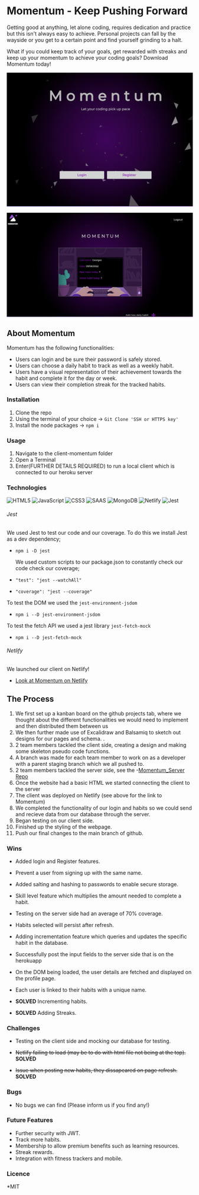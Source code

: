 # Momentum - Keep Pushing Forward

Getting good at anything, let alone coding, requires dedication and practice but this isn't always easy to achieve. Personal projects can fall by the wayside or you get to a certain point and find yourself grinding to a halt. 

What if you could keep track of your goals, get rewarded with streaks and keep up your momentum to achieve your coding goals? Download Momentum today!

![SiteLoginPage](./assets/images/Screenshot%202022-06-09%20at%2010.28.18.png)

![SiteUserProfile](./assets/images/Screenshot%202022-06-09%20at%2010.30.36.png)

## About Momentum

Momentum has the following functionalities:

- Users can login and be sure their password is safely stored.
- Users can choose a daily habit to track as well as a weekly habit.
- Users have a visual representation of their achievement towards the habit and complete it for the day or week.
- Users can view their completion streak for the tracked habits.

### Installation

1. Clone the repo
2. Using the terminal of your choice -> `Git Clone 'SSH or HTTPS key'`
3. Install the node packages -> `npm i`

### Usage

1. Navigate to the client-momentum folder
2. Open a Terminal
3. Enter(FURTHER DETAILS REQUIRED) to run a local client which is connected to our heroku server

### Technologies

![HTML5](https://img.shields.io/badge/HTML5-E34F26?style=for-the-badge&logo=html5&logoColor=white) ![JavaScript](https://img.shields.io/badge/JavaScript-F7DF1E?style=for-the-badge&logo=javascript&logoColor=black) ![CSS3](https://img.shields.io/badge/CSS3-1572B6?style=for-the-badge&logo=css3&logoColor=white) ![SAAS](https://img.shields.io/badge/Sass-CC6699?style=for-the-badge&logo=sass&logoColor=white) ![MongoDB](https://img.shields.io/badge/MongoDB-4EA94B?style=for-the-badge&logo=mongodb&logoColor=white) ![Netlify](https://img.shields.io/badge/Netlify-00C7B7?style=for-the-badge&logo=netlify&logoColor=white) ![Jest](https://img.shields.io/badge/Jest-323330?style=for-the-badge&logo=Jest&logoColor=white)

###### Jest

We used Jest to test our code and our coverage. To do this we install Jest as a dev dependency;

- `npm i -D jest`

  We used custom scripts to our package.json to constantly check our code check our coverage;

- `"test": "jest --watchAll"`
- `"coverage": "jest --coverage"`

To test the DOM we used the `jest-environment-jsdom`

- `npm i --D jest-environment-jsdom`

To test the fetch API we used a jest library `jest-fetch-mock`

- `npm i --D jest-fetch-mock`

###### Netlify

We launched our client on Netlify!

- [Look at Momentum on Netlify](LINK)

## The Process

1. We first set up a kanban board on the github projects tab, where we thought about the different functionalities we would need to implement and then distributed them between us
2. We then further made use of Excalidraw and Balsamiq to sketch out designs for our pages and schema. .
3. 2 team members tackled the client side, creating a design and making some skeleton pseudo code functions.
4. A branch was made for each team member to work on as a developer with a parent staging branch which we all pushed to.
5. 2 team members tackled the server side, see the -[Momentum_Server Repo](https://github.com/Izgardon/server-momentum)
6. Once the website had a basic HTML we started connecting the client to the server
7. The client was deployed on Netlify (see above for the link to Momentum)
8. We completed the functionality of our login and habits so we could send and recieve data from our database through the server.
9. Began testing on our client side.
10. Finished up the styling of the webpage.
11. Push our final changes to the main branch of github.

### Wins

- Added login and Register features.
- Prevent a user from signing up with the same name.
- Added salting and hashing to passwords to enable secure storage.
- Skill level feature which multiplies the amount needed to complete a habit.
- Testing on the server side had an average of 70% coverage.
- Habits selected will persist after refresh.
- Adding incrementation feature which queries and updates the specific habit in the database.
- Successfully post the input fields to the server side that is on the herokuapp
- On the DOM being loaded, the user details are fetched and displayed on the profile page.
- Each user is linked to their habits with a unique name.

- **SOLVED** Incrementing habits.
- **SOLVED** Adding Streaks.


### Challenges

- Testing on the client side and mocking our database for testing.


- ~~Netlify failing to load (may be to do with html file not being at the top).~~ **SOLVED**
- ~~Issue when posting new habits, they dissapeared on page refresh.~~ **SOLVED**


### Bugs

- No bugs we can find (Please inform us if you find any!)

### Future Features

- Further security with JWT.
- Track more habits.
- Membership to allow premium benefits such as learning resources.
- Streak rewards.
- Integration with fitness trackers and mobile.

### Licence

\*MIT
